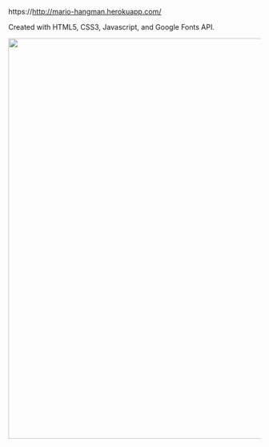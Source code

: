 https://http://mario-hangman.herokuapp.com/

Created with HTML5, CSS3, Javascript, and Google Fonts API.

<img src="https://raw.githubusercontent.com/eric-h0/marioHangman/master/screenshots/1.png" width="800px" height="auto" />
